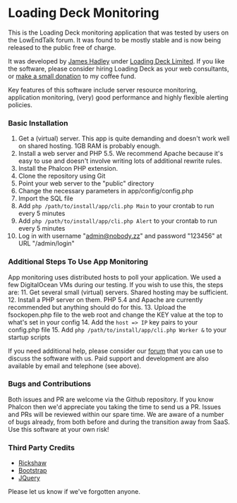 Loading Deck Monitoring
=======

This is the Loading Deck monitoring application that was tested by users on the LowEndTalk forum. It was found to be mostly stable and is now being released to the public free of charge.

It was developed by [James Hadley](http://www.sysadmin.co.uk/) under [Loading Deck Limited](http://www.loadingdeck.com). If you like the software, please consider hiring Loading Deck as your web consultants, or [make a small donation](https://www.paypal.com/cgi-bin/webscr?cmd=_s-xclick&hosted_button_id=F7PX6QH7S7TTJ) to my coffee fund.

Key features of this software include server resource monitoring, application monitoring, (very) good performance and highly flexible alerting policies.

### Basic Installation
1. Get a (virtual) server. This app is quite demanding and doesn't work well on shared hosting. 1GB RAM is probably enough.
2. Install a web server and PHP 5.5. We recommend Apache because it's easy to use and doesn't involve writing lots of additional rewrite rules.
3. Install the Phalcon PHP extension.
4. Clone the repository using Git
5. Point your web server to the "public" directory
6. Change the necessary parameters in app/config/config.php
7. Import the SQL file
8. Add `php /path/to/install/app/cli.php Main` to your crontab to run every 5 minutes
9. Add `php /path/to/install/app/cli.php Alert` to your crontab to run every 5 minutes
10. Log in with username "admin@nobody.zz" and password "123456" at URL "/admin/login"

### Additional Steps To Use App Monitoring
App monitoring uses distributed hosts to poll your application. We used a few DigitalOcean VMs during our testing. If you wish to use this, the steps are:
11. Get several small (virtual) servers. Shared hosting may be sufficient.
12. Install a PHP server on them. PHP 5.4 and Apache are currently recommended but anything should do for this.
13. Upload the fsockopen.php file to the web root and change the KEY value at the top to what's set in your config
14. Add the `host => IP` key pairs to your config.php file
15. Add `php /path/to/install/app/cli.php Worker &` to your startup scripts

If you need additional help, please consider our [forum](http://community.loadingdeck.com) that you can use to discuss the software with us. Paid support and development are also available by email and telephone (see above).

### Bugs and Contributions
Both issues and PR are welcome via the Github repository. If you know Phalcon then we'd appreciate you taking the time to send us a PR. Issues and PRs will be reviewed within our spare time. We are aware of a number of bugs already, from both before and during the transition away from SaaS. Use this software at your own risk!

### Third Party Credits
 * [Rickshaw](http://code.shutterstock.com/rickshaw/)
 * [Bootstrap](http://www.getbootstrap.com)
 * [JQuery](http://www.jquery.com)

Please let us know if we've forgotten anyone.
